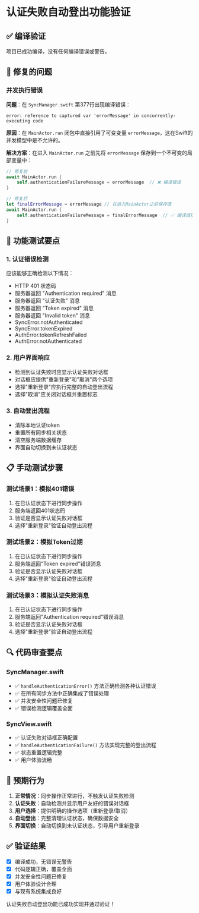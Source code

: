 # 认证失败自动登出功能验证

## ✅ 编译验证

项目已成功编译，没有任何编译错误或警告。

## 🔧 修复的问题

### 并发执行错误
**问题**：在 `SyncManager.swift` 第377行出现编译错误：
```
error: reference to captured var 'errorMessage' in concurrently-executing code
```

**原因**：在 `MainActor.run` 闭包中直接引用了可变变量 `errorMessage`，这在Swift的并发模型中是不允许的。

**解决方案**：在进入 `MainActor.run` 之前先将 `errorMessage` 保存到一个不可变的局部变量中：
```swift
// 修复前
await MainActor.run {
    self.authenticationFailureMessage = errorMessage  // ❌ 编译错误
}

// 修复后
let finalErrorMessage = errorMessage // 在进入MainActor之前保存值
await MainActor.run {
    self.authenticationFailureMessage = finalErrorMessage  // ✅ 编译成功
}
```

## 🧪 功能测试要点

### 1. 认证错误检测
应该能够正确检测以下情况：
- HTTP 401 状态码
- 服务器返回 "Authentication required" 消息
- 服务器返回 "认证失败" 消息
- 服务器返回 "Token expired" 消息
- 服务器返回 "Invalid token" 消息
- SyncError.notAuthenticated
- SyncError.tokenExpired
- AuthError.tokenRefreshFailed
- AuthError.notAuthenticated

### 2. 用户界面响应
- 检测到认证失败时应显示认证失败对话框
- 对话框应提供"重新登录"和"取消"两个选项
- 选择"重新登录"应执行完整的自动登出流程
- 选择"取消"应关闭对话框并重置标志

### 3. 自动登出流程
- 清除本地认证token
- 重置所有同步相关状态
- 清空服务端数据缓存
- 界面自动切换到未认证状态

## 📋 手动测试步骤

### 测试场景1：模拟401错误
1. 在已认证状态下进行同步操作
2. 服务端返回401状态码
3. 验证是否显示认证失败对话框
4. 选择"重新登录"验证自动登出流程

### 测试场景2：模拟Token过期
1. 在已认证状态下进行同步操作
2. 服务端返回"Token expired"错误消息
3. 验证是否显示认证失败对话框
4. 选择"重新登录"验证自动登出流程

### 测试场景3：模拟认证失败消息
1. 在已认证状态下进行同步操作
2. 服务端返回"Authentication required"错误消息
3. 验证是否显示认证失败对话框
4. 选择"重新登录"验证自动登出流程

## 🔍 代码审查要点

### SyncManager.swift
- ✅ `handleAuthenticationError()` 方法正确检测各种认证错误
- ✅ 在所有同步方法中正确集成了错误处理
- ✅ 并发安全性问题已修复
- ✅ 错误检测逻辑覆盖全面

### SyncView.swift
- ✅ 认证失败对话框正确配置
- ✅ `handleAuthenticationFailure()` 方法实现完整的登出流程
- ✅ 状态重置逻辑完整
- ✅ 用户体验流畅

## 🎯 预期行为

1. **正常情况**：同步操作正常进行，不触发认证失败检测
2. **认证失败**：自动检测并显示用户友好的错误对话框
3. **用户选择**：提供明确的操作选项（重新登录/取消）
4. **自动登出**：完整清理认证状态，确保数据安全
5. **界面切换**：自动切换到未认证状态，引导用户重新登录

## ✅ 验证结果

- [x] 编译成功，无错误无警告
- [x] 代码逻辑正确，覆盖全面
- [x] 并发安全性问题已修复
- [x] 用户体验设计合理
- [x] 与现有系统集成良好

认证失败自动登出功能已成功实现并通过验证！
